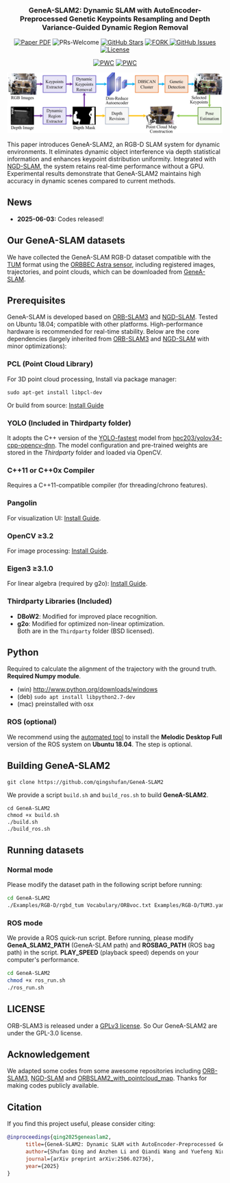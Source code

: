 <div align="center">
<h3>GeneA-SLAM2: Dynamic SLAM with AutoEncoder-Preprocessed Genetic Keypoints Resampling and Depth Variance-Guided Dynamic Region Removal</h3>

<a href="https://arxiv.org/pdf/2506.02736"><img src='https://img.shields.io/badge/Paper-GeneA--SLAM2-red' alt='Paper PDF'></a>
<a ><img alt="PRs-Welcome" src="https://img.shields.io/badge/PRs-Welcome-white" /></a>
[![GitHub Stars](https://img.shields.io/github/stars/qingshufan/GeneA-SLAM2.svg)](https://github.com/qingshufan/GeneA-SLAM2/stargazers)
<a href="https://github.com/qingshufan/GeneA-SLAM2/network/members">
<img alt="FORK" src="https://img.shields.io/github/forks/qingshufan/GeneA-SLAM2?color=white" />
</a>  [![GitHub Issues](https://img.shields.io/github/issues/qingshufan/GeneA-SLAM.svg)](https://github.com/qingshufan/GeneA-SLAM2/issues) [![License](https://img.shields.io/badge/license-GPLv3-blue.svg)](https://opensource.org/licenses/gpl-3-0)

[![PWC](https://img.shields.io/endpoint.svg?url=https://paperswithcode.com/badge/genea-slam2-dynamic-slam-with-autoencoder/semantic-slam-on-tum-rgb-d)](https://paperswithcode.com/sota/semantic-slam-on-tum-rgb-d?p=genea-slam2-dynamic-slam-with-autoencoder)
[![PWC](https://img.shields.io/endpoint.svg?url=https://paperswithcode.com/badge/genea-slam2-dynamic-slam-with-autoencoder/semantic-slam-on-bonn-rgb-d-dynamic)](https://paperswithcode.com/sota/semantic-slam-on-bonn-rgb-d-dynamic?p=genea-slam2-dynamic-slam-with-autoencoder)

![overview](assets/overview.png)

</div>

This paper introduces GeneA-SLAM2, an RGB-D SLAM system for dynamic environments. It eliminates dynamic object interference via depth statistical information and enhances keypoint distribution uniformity. Integrated with [NGD-SLAM](https://github.com/yuhaozhang7/NGD-SLAM), the system retains real-time performance without a GPU. Experimental results demonstrate that GeneA-SLAM2 maintains high accuracy in dynamic scenes compared to current methods.  

## News
- **2025-06-03:** Codes released!

## Our GeneA-SLAM datasets
We have collected the GeneA-SLAM RGB-D dataset compatible with the [TUM](https://cvg.cit.tum.de/data/datasets/rgbd-dataset/download) format using the  [ORBBEC Astra sensor](https://www.orbbec.com/products/structured-light-camera/astra-series/), including registered images, trajectories, and point clouds, which can be downloaded from [GeneA-SLAM](https://github.com/qingshufan/GeneA-SLAM).

## Prerequisites
GeneA-SLAM is developed based on [ORB-SLAM3](https://github.com/UZ-SLAMLab/ORB_SLAM3) and [NGD-SLAM](https://github.com/yuhaozhang7/NGD-SLAM). Tested on Ubuntu 18.04; compatible with other platforms. High-performance hardware is recommended for real-time stability. Below are the core dependencies (largely inherited from [ORB-SLAM3](https://github.com/UZ-SLAMLab/ORB_SLAM3) and [NGD-SLAM](https://github.com/yuhaozhang7/NGD-SLAM) with minor optimizations):

### PCL (Point Cloud Library)
For 3D point cloud processing, Install via package manager:
```
sudo apt-get install libpcl-dev
```
Or build from source: [Install Guide](https://github.com/PointCloudLibrary/pcl)  

### YOLO (Included in Thirdparty folder)  
It adopts the C++ version of the [YOLO-fastest](https://github.com/dog-qiuqiu/Yolo-Fastest.git) model from [hpc203/yolov34-cpp-opencv-dnn](https://github.com/hpc203/yolov34-cpp-opencv-dnn). The model configuration and pre-trained weights are stored in the *Thirdparty* folder and loaded via OpenCV.

### C++11 or C++0x Compiler
Requires a C++11-compatible compiler (for threading/chrono features).

### Pangolin
For visualization UI: [Install Guide](https://github.com/stevenlovegrove/Pangolin).  

### OpenCV ≥3.2  
For image processing: [Install Guide](http://opencv.org). 

### Eigen3 ≥3.1.0  
For linear algebra (required by g2o): [Install Guide](http://eigen.tuxfamily.org).  

### Thirdparty Libraries (Included)  
- **DBoW2**: Modified for improved place recognition.  
- **g2o**: Modified for optimized non-linear optimization.  
Both are in the `Thirdparty` folder (BSD licensed).  

## Python
Required to calculate the alignment of the trajectory with the ground truth. **Required Numpy module**.

* (win) http://www.python.org/downloads/windows
* (deb) `sudo apt install libpython2.7-dev`
* (mac) preinstalled with osx

### ROS (optional)
We recommend using the [automated tool](https://github.com/fishros/install) to install the **Melodic Desktop Full** version of the ROS system on **Ubuntu 18.04**. The step is optional.


## Building GeneA-SLAM2
```
git clone https://github.com/qingshufan/GeneA-SLAM2
```

We provide a script `build.sh` and `build_ros.sh` to build **GeneA-SLAM2**. 
```
cd GeneA-SLAM2
chmod +x build.sh
./build.sh
./build_ros.sh
```

## Running datasets

### Normal mode
Please modify the dataset path in the following script before running:
```bash
cd GeneA-SLAM2
./Examples/RGB-D/rgbd_tum Vocabulary/ORBvoc.txt Examples/RGB-D/TUM3.yaml [path] [path]/associations.txt
```

### ROS mode
We provide a ROS quick-run script. Before running, please modify **GeneA_SLAM2_PATH** (GeneA-SLAM path) and **ROSBAG_PATH** (ROS bag path) in the script. **PLAY_SPEED** (playback speed) depends on your computer's performance.
```bash
cd GeneA-SLAM2
chmod +x ros_run.sh
./ros_run.sh
```
## LICENSE

ORB-SLAM3 is released under a [GPLv3 license](https://github.com/UZ-SLAMLab/ORB_SLAM3/blob/master/LICENSE). So Our GeneA-SLAM2 are under the GPL-3.0 license.

## Acknowledgement
We adapted some codes from some awesome repositories including [ORB-SLAM3](https://github.com/UZ-SLAMLab/ORB_SLAM3), [NGD-SLAM](https://github.com/yuhaozhang7/NGD-SLAM) and [ORBSLAM2_with_pointcloud_map](https://github.com/gaoxiang12/ORBSLAM2_with_pointcloud_map.git). Thanks for making codes publicly available. 

## Citation

If you find this project useful, please consider citing:
```bibtex
@inproceedings{qing2025geneaslam2, 
      title={GeneA-SLAM2: Dynamic SLAM with AutoEncoder-Preprocessed Genetic Keypoints Resampling and Depth Variance-Guided Dynamic Region Removal}, 
      author={Shufan Qing and Anzhen Li and Qiandi Wang and Yuefeng Niu and Mingchen Feng and Guoliang Hu and Jinqiao Wu and Fengtao Nan and Yingchun Fan},
      journal={arXiv preprint arXiv:2506.02736},
      year={2025}
}
```